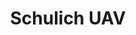 ---
title: Schulich UAV
description: 
bg_image: images/about/201819-group-council.jpg
logo: 
layout: team
subtitle: 
president:
  name: 
  title: 
  bio_img: "/images/teams/team-1.jpg"
  email: 
social:
  website: ''
  facebook: ''
  twitter: ''
  instagram: ''
  linkedin: ''
  youtube: ''

---